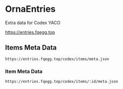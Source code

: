 # OrnaEntries

Extra data for Codex YACO

https://entries.fqegg.top

## Items Meta Data

```
https://entries.fqegg.top/codex/items/meta.json
```

### Item Meta Data

```
https://entries.fqegg.top/codex/items/:id/meta.json
```
